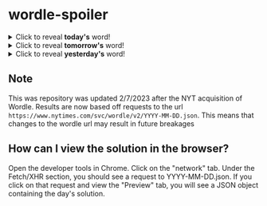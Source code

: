 # wordle-spoiler

<details>
  <summary>Click to reveal <b>today's</b> word!</summary>
  <br>
  <b> anger </b>
</details>

<details>
  <summary>Click to reveal <b>tomorrow's</b> word!</summary>
  <br>
  <b> ghoul </b>
</details>

<details>
  <summary>Click to reveal <b>yesterday's</b> word!</summary>
  <br>
  <b> below </b>
</details>

## Note
This was repository was updated 2/7/2023 after the NYT acquisition of Wordle. Results are now based off requests to the url `https://www.nytimes.com/svc/wordle/v2/YYYY-MM-DD.json`. This means that changes to the wordle url may result in future breakages

## How can I view the solution in the browser?
Open the developer tools in Chrome. Click on the "network" tab. Under the Fetch/XHR section, you should see a request to YYYY-MM-DD.json. If you click on that request and view the "Preview" tab, you will see a JSON object containing the day's solution.